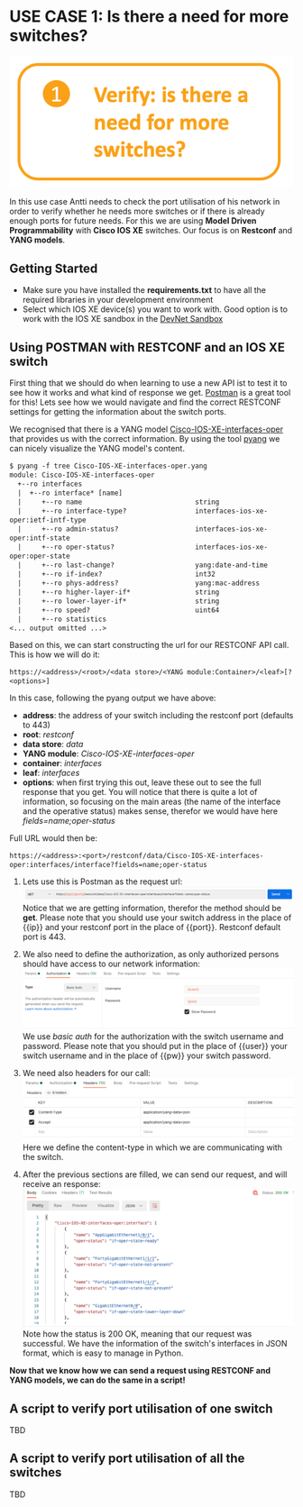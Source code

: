 # USE CASE 1: Is there a need for more switches?

![alt text](/images/port_utilisation.png "Port Utilisation use case")

In this use case Antti needs to check the port utilisation of his network in order to verify whether he needs more switches or if there is already enough ports for future needs. For this we are using **Model Driven Programmability** with **Cisco IOS XE** switches. Our focus is on **Restconf** and **YANG models**.

## Getting Started
- Make sure you have installed the **requirements.txt** to have all the required libraries in your development environment
- Select which IOS XE device(s) you want to work with. Good option is to work with the IOS XE sandbox in the [DevNet Sandbox](https://devnetsandbox.cisco.com/)

## Using POSTMAN with RESTCONF and an IOS XE switch

First thing that we should do when learning to use a new API ist to test it to see how it works and what kind of response we get. [Postman](https://www.postman.com/) is a great tool for this! Lets see how we would navigate and find the correct RESTCONF settings for getting the information about the switch ports.

We recognised that there is a YANG model [Cisco-IOS-XE-interfaces-oper](https://github.com/YangModels/yang/blob/master/vendor/cisco/xe/1741/Cisco-IOS-XE-interfaces-oper.yang) that provides us with the correct information. By using the tool [pyang](https://github.com/mbj4668/pyang) we can nicely visualize the YANG model's content.

```
$ pyang -f tree Cisco-IOS-XE-interfaces-oper.yang
module: Cisco-IOS-XE-interfaces-oper
  +--ro interfaces
  |  +--ro interface* [name]
  |     +--ro name                            string
  |     +--ro interface-type?                 interfaces-ios-xe-oper:ietf-intf-type
  |     +--ro admin-status?                   interfaces-ios-xe-oper:intf-state
  |     +--ro oper-status?                    interfaces-ios-xe-oper:oper-state
  |     +--ro last-change?                    yang:date-and-time
  |     +--ro if-index?                       int32
  |     +--ro phys-address?                   yang:mac-address
  |     +--ro higher-layer-if*                string
  |     +--ro lower-layer-if*                 string
  |     +--ro speed?                          uint64
  |     +--ro statistics
<... output omitted ...>
```

Based on this, we can start constructing the url for our RESTCONF API call. This is how we will do it:
```
https://<address>/<root>/<data store>/<YANG module:Container>/<leaf>[?<options>]
```

In this case, following the pyang output we have above:
- **address**: the address of your switch including the restconf port (defaults to 443)
- **root**: *restconf*
- **data store**: *data*
- **YANG module**: *Cisco-IOS-XE-interfaces-oper*
- **container**: *interfaces*
- **leaf**: *interfaces*
- **options**: when first trying this out, leave these out to see the full response that you get. You will notice that there is quite a lot of information, so focusing on the main areas (the name of the interface and the operative status) makes sense, therefor we would have here *fields=name;oper-status*

Full URL would then be:
```
https://<address>:<port>/restconf/data/Cisco-IOS-XE-interfaces-oper:interfaces/interface?fields=name;oper-status
```

1. Lets use this is Postman as the request url:
![alt text](images/postman_url.png "Postman URL")
Notice that we are getting information, therefor the method should be **get**.
Please note that you should use your switch address in the place of {{ip}} and your restconf port in the place of {{port}}. Restconf default port is 443.


2. We also need to define the authorization, as only authorized persons should have access to our network information:
![alt text](images/postman_auth.png "Postman authorization")
We use *basic auth* for the authorization with the switch username and password. Please note that you should put in the place of {{user}} your switch username and in the place of {{pw}} your switch password.


3. We need also headers for our call:
![alt text](images/postman_header.png "Postman headers")
Here we define the content-type in which we are communicating with the switch.


4. After the previous sections are filled, we can send our request, and will receive an response:
![alt text](images/postman_response.png "Postman response")
Note how the status is 200 OK, meaning that our request was successful. We have the information of the switch's interfaces in JSON format, which is easy to manage in Python.


**Now that we know how we can send a request using RESTCONF and YANG models, we can do the same in a script!**

## A script to verify port utilisation of one switch

TBD


## A script to verify port utilisation of all the switches

TBD